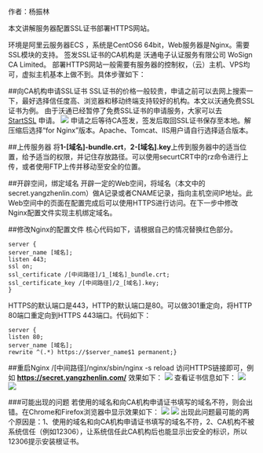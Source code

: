 作者：杨振林

本文讲解服务器配置SSL证书部署HTTPS网站。

环境是阿里云服务器ECS ，系统是CentOS6 64bit，Web服务器是Nginx。需要SSL模块的支持。
签发SSL证书的CA机构是 沃通电子认证服务有限公司 WoSign CA Limited。
部署HTTPS网站一般需要有服务器的控制权，（云）主机、VPS均可，虚拟主机基本上做不到。具体步骤如下：

##向CA机构申请SSL证书
SSL证书的价格一般较贵，申请之前可以去网上搜索一下，最好选择信任度高、浏览器和移动终端支持较好的机构。本文以沃通免费SSL证书为例。
由于沃通已经暂停了免费SSL证书的申请服务，大家可以去 [StartSSL](http://www.startssl.com/) 申请。
![](http://source.yangzhenlin.com/ssl-https-nginx/001.png)
申请之后等待CA签发，签发后取回SSL证书保存至本地。解压缩后选择“for Nginx”版本。Apache、Tomcat、IIS用户请自行选择适合版本。

##上传服务器
将**1-[域名]-bundle.crt**，**2-[域名].key**上传到服务器中的适当位置，给予适当的权限，并记住存放路径。可以使用securtCRT中的rz命令进行上传，或者使用FTP上传并移动至安全的位置。

##开辟空间，绑定域名
开辟一定的Web空间，将域名（本文中的secret.yangzhenlin.com）做A记录或者CNAME记录，指向主机空间IP地址。此Web空间中的页面在配置完成后可以使用HTTPS进行访问。在下一步中修改Nginx配置文件实现主机绑定域名。

##修改Nginx的配置文件
核心代码如下，请根据自己的情况替换红色部分。
```
server {
server_name [域名];
listen 443;
ssl on;
ssl_certificate /[中间路径]/1_[域名]_bundle.crt;
ssl_certificate_key /[中间路径]/2_[域名].key;
}
```
HTTPS的默认端口是443，HTTP的默认端口是80。可以做301重定向，将HTTP 80端口重定向到HTTPS 443端口。代码如下：
```
server {
listen 80;
server_name [域名];
rewrite ^(.*) https://$server_name$1 permanent;}
```
##重启Nginx
/[中间路径]/nginx/sbin/nginx -s reload
访问HTTPS链接即可，例如 **https://secret.yangzhenlin.com/** 效果如下：
![](http://source.yangzhenlin.com/ssl-https-nginx/002.png?imageView/2/h/500)
查看证书信息如下：
![](http://source.yangzhenlin.com/ssl-https-nginx/003.png?imageView/2/h/500)
![](http://source.yangzhenlin.com/ssl-https-nginx/004.png?imageView/2/h/500)

###可能出现的问题
若使用的域名和向CA机构申请证书填写的域名不符，则会出错。在Chrome和Firefox浏览器中显示效果如下：
![](http://source.yangzhenlin.com/ssl-https-nginx/005.png?imageView/2/h/500)
![](http://source.yangzhenlin.com/ssl-https-nginx/006.png?imageView/2/h/500)
出现此问题最可能的两个原因是：1、使用的域名和向CA机构申请证书填写的域名不符，2、CA机构不被系统信任（例如12306），让系统信任此CA机构后也能显示出安全的标识，所以12306提示安装根证书。
